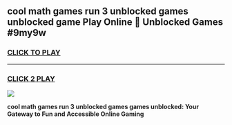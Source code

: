 
## cool math games run 3 unblocked games unblocked game Play Online 👋 Unblocked Games #9my9w
<h3>
<a href="https://premium.freeplayer.one?title=cool_math_games_run_3_unblocked_games&ref=21F">CLICK TO PLAY</a></h3>
<hr>

<h3>
<a href="https://premium.freeplayer.one?title=cool_math_games_run_3_unblocked_games&ref=21F">CLICK 2 PLAY</a>
  
</h3>

<a href="https://premium.freeplayer.one?title=cool_math_games_run_3_unblocked_games&ref=21F/"><img src="https://clearcache.store/games.png"></a>


**cool math games run 3 unblocked games games unblocked: Your Gateway to Fun and Accessible Online Gaming**
